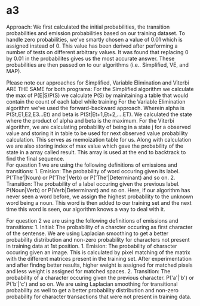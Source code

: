 # a3

Approach: We first calculated the initial probabilities, the transition probabilities and emission probabilities based on our training dataset. To handle zero probabilities, we've smartly chosen a value of 0.01 which is assigned instead of 0. This value has been derived after performing a number of tests on different arbitrary values. It was found that replacing 0 by 0.01 in the probabilites gives us the most accurate answer. These probabilities are then passed on to our algorithms (i.e.. Simplified, VE, and MAP).

Please note our approaches for Simplified, Variable Elimination and Viterbi ARE THE SAME for both programs:
	For the Simplified algorithm we calculate the max of P(E|S)P(S) we calculate P(S) by mainitaining a table that would contain the count of each label while training
	For the Variable Elimination algorithm we’ve used the forward-backward approach. Wherein alpha is P(St,E1,E2,E3...Et) and beta is P(St|Et+1,Et+2,....ET). We calculated the state where the product of alpha and beta is the maximum.
	For the Viterbi algorithm, we are calculating probability of being in a state j for a observed value and storing it in table to be used for next observed value probability calculation. This serves as memoization table for us. Along with calculation we are also storing index of max value which gave the probability of the state in a array called result. This array is used at the end to backtrack to find the final sequence.	
For question 1 we are using the following definitions of emissions and transitions:
	1. Emision: The probability of word occuring given its label. P('The'|Noun) or P('The'|Verb) or P('The'|Determinant) and so on.
	2. Transition: The probability of a label occuring given the previous label. P(Noun|Verb) or P(Verb|Determinant) and so on.
Here, if our algorithm has never seen a word before, we assign the highest probability to the unknown word being a noun. This word is then added to our training set and the next time this word is seen, our algorithm knows a way to deal with it.

For question 2 we are using the following definitions of emissions and transitions:
	1. Initial: The probability of a charcter occuring as first character of the sentense. We are using Laplacian smoothing to get a better probability distribution and non-zero probability for characters not present in training data at 1st position.
	1. Emision: The probability of character occuring given an image. This is calculated by pixel matching of the matrix with the different matrices present in the training set. After experimentation and after findng better results, higher weight is assigned for matched pixels and less weight is assigned for matched spaces.
	2. Transition: The probability of a character occuring given the previous character. P('a'|'b') or P('b'|'c') and so on. We are using Laplacian smoothing for transitional probability as well to get a better probability distribution and non-zero probability for character transactions that were not present in training data.
	
	
